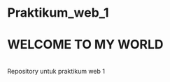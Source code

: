 # Praktikum_web_1
<h1 style="color="red"">WELCOME TO MY WORLD</h1>
<br>
Repository untuk praktikum web 1
